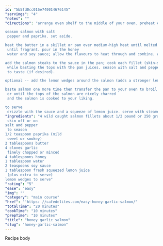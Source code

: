 ```yaml
---
id: "5b5fd0cc016e740014676145"
"servings": "4"
"notes": ""
"directions": "arrange oven shelf to the middle of your oven. preheat oven to broil/grill settings on medium heat.

season salmon with salt
 pepper and paprika. set aside.

heat the butter in a skillet or pan over medium-high heat until melted. add the garlic and sauté for about a minute
 until fragrant. pour in the honey
 water and soy sauce; allow the flavours to heat through and combine. add in the lemon juice; stir well to combine all of the flavours together.

add the salmon steaks to the sauce in the pan; cook each fillet (skin-side down if there's any skin) for 3-4 minutes or until golden
 while basting the tops with the pan juices. season with salt and pepper
 to taste (if desired).

optional -- add the lemon wedges around the salmon (adds a stronger lemon taste).

baste salmon one more time then transfer the pan to your oven to broil / grill for a further 5-6 minutes
 or until the tops of the salmon are nicely charred
 and the salmon is cooked to your liking.

to serve
 drizzle with the sauce and a squeeze of lemon juice. serve with steamed vegetables; over rice or with a salad."
"ingredients": "4 wild caught salmon fillets about 1/2 pound or 250 grams each
 skin off or on
salt and pepper
 to season
1/2 teaspoon paprika (mild
 sweet or smokey)
2 tablespoons butter
4 cloves garlic
 finely chopped or minced
4 tablespoons honey
1 tablespoon water
2 teaspoons soy sauce
1 tablespoon fresh squeezed lemon juice
 (plus extra to serve)
lemon wedges to serve"
"rating": "5"
"ease": "easy"
"img": ""
"category": "main course"
"href": "'https: //cafedelites.com/easy-honey-garlic-salmon/"
"totalTime": "20 minutes"
"cookTime": "10 minutes"
"prepTime": "10 minutes"
"title": "honey garlic salmon"
"slug": "honey-garlic-salmon"
---
```

Recipe body